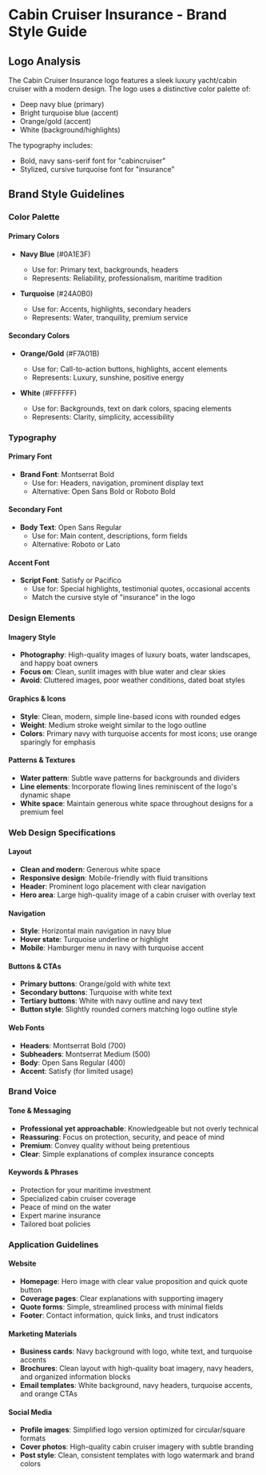 # Cabin Cruiser Insurance - Brand Style Guide

## Logo Analysis
The Cabin Cruiser Insurance logo features a sleek luxury yacht/cabin cruiser with a modern design. The logo uses a distinctive color palette of:
- Deep navy blue (primary)
- Bright turquoise blue (accent)
- Orange/gold (accent)
- White (background/highlights)

The typography includes:
- Bold, navy sans-serif font for "cabincruiser"
- Stylized, cursive turquoise font for "insurance"

## Brand Style Guidelines

### Color Palette

#### Primary Colors
- **Navy Blue** (#0A1E3F)
  - Use for: Primary text, backgrounds, headers
  - Represents: Reliability, professionalism, maritime tradition

- **Turquoise** (#24A0B0)
  - Use for: Accents, highlights, secondary headers
  - Represents: Water, tranquility, premium service

#### Secondary Colors
- **Orange/Gold** (#F7A01B)
  - Use for: Call-to-action buttons, highlights, accent elements
  - Represents: Luxury, sunshine, positive energy

- **White** (#FFFFFF)
  - Use for: Backgrounds, text on dark colors, spacing elements
  - Represents: Clarity, simplicity, accessibility

### Typography

#### Primary Font
- **Brand Font**: Montserrat Bold
  - Use for: Headers, navigation, prominent display text
  - Alternative: Open Sans Bold or Roboto Bold

#### Secondary Font
- **Body Text**: Open Sans Regular
  - Use for: Main content, descriptions, form fields
  - Alternative: Roboto or Lato

#### Accent Font
- **Script Font**: Satisfy or Pacifico
  - Use for: Special highlights, testimonial quotes, occasional accents
  - Match the cursive style of "insurance" in the logo

### Design Elements

#### Imagery Style
- **Photography**: High-quality images of luxury boats, water landscapes, and happy boat owners
- **Focus on**: Clean, sunlit images with blue water and clear skies
- **Avoid**: Cluttered images, poor weather conditions, dated boat styles

#### Graphics & Icons
- **Style**: Clean, modern, simple line-based icons with rounded edges
- **Weight**: Medium stroke weight similar to the logo outline
- **Colors**: Primary navy with turquoise accents for most icons; use orange sparingly for emphasis

#### Patterns & Textures
- **Water pattern**: Subtle wave patterns for backgrounds and dividers
- **Line elements**: Incorporate flowing lines reminiscent of the logo's dynamic shape
- **White space**: Maintain generous white space throughout designs for a premium feel

### Web Design Specifications

#### Layout
- **Clean and modern**: Generous white space
- **Responsive design**: Mobile-friendly with fluid transitions
- **Header**: Prominent logo placement with clear navigation
- **Hero area**: Large high-quality image of a cabin cruiser with overlay text

#### Navigation
- **Style**: Horizontal main navigation in navy blue
- **Hover state**: Turquoise underline or highlight
- **Mobile**: Hamburger menu in navy with turquoise accent

#### Buttons & CTAs
- **Primary buttons**: Orange/gold with white text
- **Secondary buttons**: Turquoise with white text
- **Tertiary buttons**: White with navy outline and navy text
- **Button style**: Slightly rounded corners matching logo outline style

#### Web Fonts
- **Headers**: Montserrat Bold (700)
- **Subheaders**: Montserrat Medium (500)
- **Body**: Open Sans Regular (400)
- **Accent**: Satisfy (for limited usage)

### Brand Voice

#### Tone & Messaging
- **Professional yet approachable**: Knowledgeable but not overly technical
- **Reassuring**: Focus on protection, security, and peace of mind
- **Premium**: Convey quality without being pretentious
- **Clear**: Simple explanations of complex insurance concepts

#### Keywords & Phrases
- Protection for your maritime investment
- Specialized cabin cruiser coverage
- Peace of mind on the water
- Expert marine insurance
- Tailored boat policies

### Application Guidelines

#### Website
- **Homepage**: Hero image with clear value proposition and quick quote button
- **Coverage pages**: Clear explanations with supporting imagery
- **Quote forms**: Simple, streamlined process with minimal fields
- **Footer**: Contact information, quick links, and trust indicators

#### Marketing Materials
- **Business cards**: Navy background with logo, white text, and turquoise accents
- **Brochures**: Clean layout with high-quality boat imagery, navy headers, and organized information blocks
- **Email templates**: White background, navy headers, turquoise accents, and orange CTAs

#### Social Media
- **Profile images**: Simplified logo version optimized for circular/square formats
- **Cover photos**: High-quality cabin cruiser imagery with subtle branding
- **Post style**: Clean, consistent templates with logo watermark and brand colors